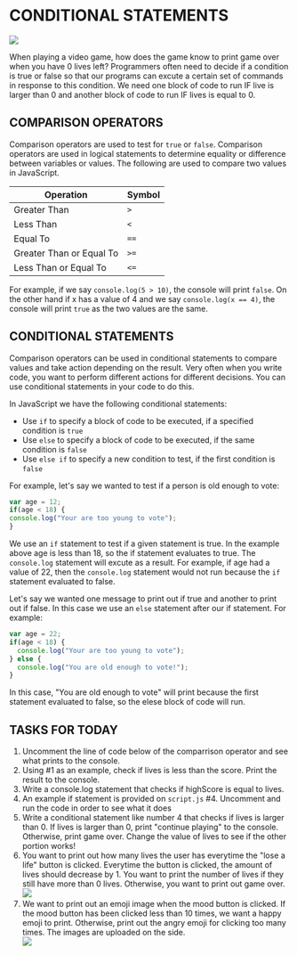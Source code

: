 CONDITIONAL STATEMENTS
======================
![](https://media.giphy.com/media/eJ4j2VnYOZU8qJU3Py/giphy.gif) 

When playing a video game, how does the game know to print game over when you have 0 lives left? Programmers often need to decide if a condition is true or false so that our programs can excute a certain set of commands in response to this condition. We need one block of code to run IF live is larger than 0 and another block of code to run IF lives is equal to 0.

COMPARISON OPERATORS
-------------------
Comparison operators are used to test for `true` or `false`. Comparison operators are used in logical statements to determine equality or difference between variables or values. The following are used to compare two values in JavaScript.

Operation | Symbol|
------------ | -------------
Greater Than | `>` | 
Less Than | `<`|
Equal To | `==`|
Greater Than or Equal To | `>=`| 
Less Than or Equal To | `<=`|

For example, if we say `console.log(5 > 10)`, the console will print `false`. On the other hand if x has a value of 4 and we say `console.log(x == 4)`, the console will print `true` as the two values are the same.

CONDITIONAL STATEMENTS
---------------------
Comparison operators can be used in conditional statements to compare values and take action depending on the result. Very often when you write code, you want to perform different actions for different decisions. You can use conditional statements in your code to do this.

In JavaScript we have the following conditional statements:
- Use `if` to specify a block of code to be executed, if a specified condition is `true`
- Use `else` to specify a block of code to be executed, if the same condition is `false`
- Use `else if` to specify a new condition to test, if the first condition is `false`

For example, let's say we wanted to test if a person is old enough to vote:

```javascript
var age = 12;
if(age < 18) {
console.log("Your are too young to vote");
}
```

We use an `if` statement to test if a given statement is true. In the example above age is less than 18, so the if statement evaluates to true. The `console.log` statement will excute as a result. For example, if age had a value of 22, then the `console.log` statement would not run because the `if` statement evaluated to false.

Let's say we wanted one message to print out if true and another to print out if false. In this case we use an `else` statement after our if statement. For example:
```javascript
var age = 22;
if(age < 18) {
  console.log("Your are too young to vote");
} else {
  console.log("You are old enough to vote!");
}
```

In this case, "You are old enough to vote" will print because the first statement evaluated to false, so the elese block of code will run.

TASKS FOR TODAY
---------------
1. Uncomment the line of code below of the comparrison operator and see what prints to the console.
2. Using #1 as an example, check if lives is less than the score. Print the result to the console.
3. Write a console.log statement that checks if highScore is equal to lives.
4. An example if statement is provided on `script.js` #4. Uncomment and run the code in order to see what it does
5. Write a conditional statement like number 4 that checks if lives is larger than 0. If lives is larger than 0, print "continue playing" to the console. Otherwise, print game over. Change the value of lives to see if the other portion works!
6. You want to print out how many lives the user has everytime the "lose a life" button is clicked. Everytime the button is clicked, the amount of lives should decrease by 1. You want to print the number of lives if they still have more than 0 lives. Otherwise, you want to print out game over. 
![](https://media.giphy.com/media/JKxR8cXk722wxV18e3/giphy.gif)
7. We want to print out an emoji image when the mood button is clicked. If the mood button has been clicked less than 10 times, we want a happy emoji to print. Otherwise, print out the angry emoji for clicking too many times. The images are uploaded on the side.  
![](https://media.giphy.com/media/ehfQ6hOyssHl3PegsP/giphy.gif)

